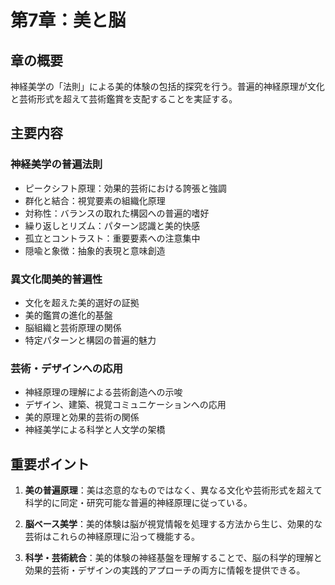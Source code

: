 # 第7章：美と脳

## 章の概要
神経美学の「法則」による美的体験の包括的探究を行う。普遍的神経原理が文化と芸術形式を超えて芸術鑑賞を支配することを実証する。

## 主要内容

### 神経美学の普遍法則
- ピークシフト原理：効果的芸術における誇張と強調
- 群化と結合：視覚要素の組織化原理
- 対称性：バランスの取れた構図への普遍的嗜好
- 繰り返しとリズム：パターン認識と美的快感
- 孤立とコントラスト：重要要素への注意集中
- 隠喩と象徴：抽象的表現と意味創造

### 異文化間美的普遍性
- 文化を超えた美的選好の証拠
- 美的鑑賞の進化的基盤
- 脳組織と芸術原理の関係
- 特定パターンと構図の普遍的魅力

### 芸術・デザインへの応用
- 神経原理の理解による芸術創造への示唆
- デザイン、建築、視覚コミュニケーションへの応用
- 美的原理と効果的芸術の関係
- 神経美学による科学と人文学の架橋

## 重要ポイント

1. **美の普遍原理**：美は恣意的なものではなく、異なる文化や芸術形式を超えて科学的に同定・研究可能な普遍的神経原理に従っている。

2. **脳ベース美学**：美的体験は脳が視覚情報を処理する方法から生じ、効果的な芸術はこれらの神経原理に沿って機能する。

3. **科学・芸術統合**：美的体験の神経基盤を理解することで、脳の科学的理解と効果的芸術・デザインの実践的アプローチの両方に情報を提供できる。